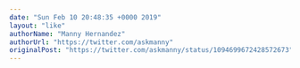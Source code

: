 ```yaml
---
date: "Sun Feb 10 20:48:35 +0000 2019"
layout: "like"
authorName: "Manny Hernandez"
authorUrl: "https://twitter.com/askmanny"
originalPost: "https://twitter.com/askmanny/status/1094699672428572673"
---
```

